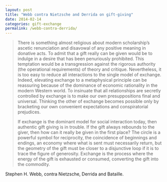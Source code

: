 ```yaml
---
layout: post
title: "Webb contra Nietzsche and Derrida on gift-giving"
date: 2014-02-14
categories: gift-exchange
permalink: /webb-contra-derrida/
---
```


> There is something almost religious about modern scholarship’s ascetic renunciation and disavowal of any positive meaning in donative acts. To admit that a gift really can be given would be to indulge in a desire that has been penuriously prohibited. This temptation would be a transgression against the rigorous authority (the operational requirements) of theory and critique. Nevertheless, it is too easy to reduce all interactions to the single model of exchange. Indeed, elevating exchange to a metaphysical principle can be reassuring because of the dominance of economic rationality in the modern Western world. To insinuate that all relationships are secretly controlled by exchange is to make our own presuppositions final and universal. Thinking the other of exchange becomes possible only by bracketing our own convenient expectations and conspiratorial prejudices.
>
> If exchange is the dominant model for social interaction today, then authentic gift giving is in trouble. If the gift always rebounds to the giver, then how can it really be given in the first place? The circle is a powerful symbol for reciprocity, the coincidence of beginnings and endings, an economy where what is sent must necessarily return, but the geometry of the gift must be closer to a disjunctive loop if it is to trace the figure of generosity. Exchange is the process where the energy of the gift is exhausted or consumed, converting the gift into the commodity.

Stephen H. Webb, contra Nietzsche, Derrida and Bataille.
